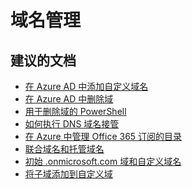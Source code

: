 <properties
    pageTitle="Domain name management"
    description="Azure Active Directory 自助案例提交"
    service="microsoft.aad"
    resource="Microsoft_AAD_IAM"
    authors="ElizavetaKuzmenko"
    displayOrder=""
    selfHelpType="generic"
    supportTopicIds="32045771"
    resourceTags=""
    productPesIds="14785"
    cloudEnvironments="public"
    />


# <a name="domain-name-management"></a>域名管理

## <a name="recommended-documents"></a>**建议的文档**
* [在 Azure AD 中添加自定义域名](https://docs.microsoft.com/azure/active-directory/active-directory-add-domain)
* [在 Azure AD 中删除域](https://docs.microsoft.com/azure/active-directory/active-directory-domains-manage-azure-portal#delete-a-custom-domain-name)
* [用于删除域的 PowerShell](https://docs.microsoft.com/powershell/msonline/v1/remove-msoldomain) 
* [如何执行 DNS 域名接管](https://docs.microsoft.com/azure/active-directory/active-directory-self-service-signup#how-to-perform-a-dns-domain-name-takeover)
* [在 Azure 中管理 Office 365 订阅的目录](https://docs.microsoft.com/azure/active-directory/active-directory-manage-o365-subscription)
* [联合域名和托管域名](https://docs.microsoft.com/azure/active-directory/active-directory-add-domain-concepts#federated-and-managed-domain-names)
* [初始 .onmicrosoft.com 域和自定义域名](https://docs.microsoft.com/azure/active-directory/active-directory-add-domain-concepts#initial-and-custom-domain-names)
* [将子域添加到自定义域](https://docs.microsoft.com/azure/active-directory/active-directory-domains-manage-azure-portal#add-subdomains-of-a-custom-domain)

